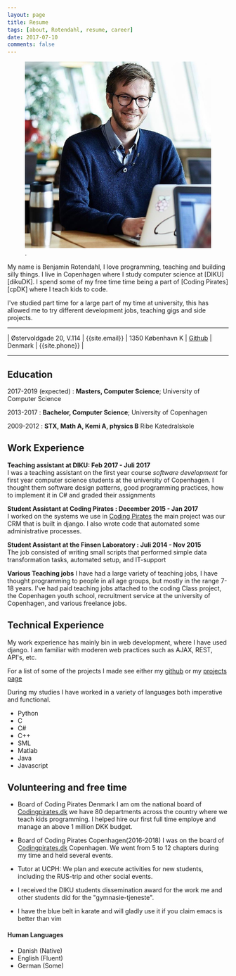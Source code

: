 ```yaml
---
layout: page
title: Resume
tags: [about, Rotendahl, resume, career]
date: 2017-07-10
comments: false
---
```


<figure>
	<a href="/assets/img/mig.png"><img src="/assets/img/mig.png"></a>
	<figcaption><a href="/assets/img/mig.png" title="Benjamin Rotendahl"></a>.</figcaption>
</figure>
My name is Benjamin Rotendahl, I love programming, teaching and building silly
things. I live in Copenhagen where I study computer science at [DIKU][dikuDK].
I spend some of my free time time being a part of [Coding Pirates][cpDK] where
I teach kids to code.

I've studied part time for a large part of my time at university, this has
allowed me to try different development jobs, teaching gigs and side projects.


---

| Østervoldgade 20, V.114 | {{site.email}}
| 1350 København K | [Github](https://github.com/rotendahl)
| Denmark | {{site.phone}} |

---

## Education

2017-2019 (expected)
: **Masters, Computer Science**;
University of Computer Science

2013-2017
: **Bachelor, Computer Science**;
University of Copenhagen

2009-2012
: **STX, Math A, Kemi A, physics B**
Ribe Katedralskole

## Work Experience

**Teaching assistant at DIKU: Feb 2017 - Juli 2017** <br>
I was a teaching assistant on the first year course _software development_ for
first year computer science students at the university of Copenhagen. I thought
them software design patterns, good programming practices, how to implement it
in C# and graded their assignments

**Student Assistant at Coding Pirates : December 2015 - Jan 2017** <br>
I worked on the systems we use in [Coding Pirates](http://codingpirates.dk) the
main project was our CRM that is built in django. I also wrote code that
automated some administrative processes.

**Student Assistant at the Finsen Laboratory : Juli 2014 - Nov 2015** <br>
The job consisted of writing small scripts that performed simple data
transformation tasks, automated setup, and IT-support


**Various Teaching jobs**
I have had a large variety of teaching jobs, I have thought programming to
people in all age groups, but mostly in the range 7-18 years. I've had paid
teaching jobs attached to the coding Class project, the Copenhagen youth school,
recruitment service at the university of Copenhagen, and various freelance jobs.

## Technical Experience

My work experience has mainly bin in web development, where I have used django.
I am familiar with moderen web practices such as AJAX, REST, API's, etc.

For a list of some of the projects I made see either my
[github](https://github.com/rotendahl) or my [projects page](http://rotendahl.dk/projects/)

During my studies I have worked in a variety of languages both imperative and
functional.

-   Python
-   C
-   C#
-   C++
-   SML
-   Matlab
-   Java
-   Javascript

## Volunteering and free time

-   Board of Coding Pirates Denmark
    I am om the national board of [Codingpirates.dk](http://codingpirates.dk)
    we have 80 departments across the country where we teach kids programming.
	I helped hire our first full time employe and manage an above 1 million DKK
	budget.

* Board of Coding Pirates Copenhagen(2016-2018)
    I was on the board of [Codingpirates.dk](http://codingpirates.dk)
	Copenhagen. We went from 5 to 12 chapters during my time and held several
	events.

-   Tutor at UCPH:
    We plan and execute activities for new students, including the RUS-trip and
    other social events.

-   I received the DIKU students dissemination award for the work me and other students did for the "gymnasie-tjeneste".

-   I have the blue belt in karate and will gladly use it if you claim emacs is better than vim

#### Human Languages

-   Danish (Native)
-   English (Fluent)
-   German (Some)

